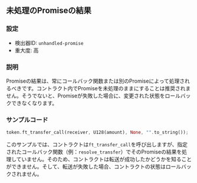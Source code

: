 
## 未処理のPromiseの結果

### 設定

* 検出器ID: `unhandled-promise`
* 重大度: 高

### 説明

Promiseの結果は、常にコールバック関数または別のPromiseによって処理されるべきです。コントラクト内でPromiseを未処理のままにすることは推奨されません。そうでないと、Promiseが失敗した場合に、変更された状態をロールバックできなくなります。

### サンプルコード

```rust
token.ft_transfer_call(receiver, U128(amount), None, "".to_string());
```

このサンプルでは、コントラクトは`ft_transfer_call`を呼び出しますが、指定されたコールバック関数（例：`resolve_transfer`）でそのPromiseの結果を処理していません。そのため、コントラクトは転送が成功したかどうかを知ることができません。そして、転送が失敗した場合、コントラクトの状態はロールバックされません。
